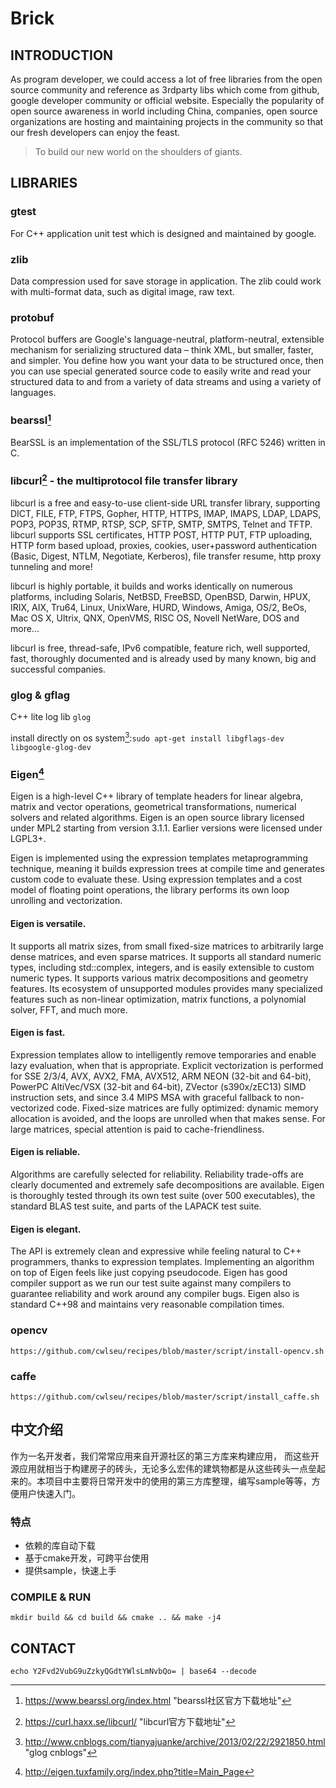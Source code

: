 # Brick

## INTRODUCTION

As program developer, we could access a lot of free libraries from the open source community and reference as 3rdparty libs which come from github, google developer community or official website. 
Especially the popularity of open source awareness in world including China, companies, open source organizations are hosting and maintaining projects in the community so that our fresh developers can enjoy the feast.

> To build our new world on the shoulders of giants.

## LIBRARIES

### gtest

For C++ application unit test which is designed and maintained by google.

### zlib 

Data compression used for save storage in application. The zlib could work with multi-format 
data, such as digital image, raw text.

### protobuf

Protocol buffers are Google's language-neutral, platform-neutral, extensible mechanism for serializing structured data – think XML, but smaller, faster, and simpler. You define how you want your data to be structured once, then you can use special generated source code to easily write and read your structured data to and from a variety of data streams and using a variety of languages.

### bearssl[^1]
BearSSL is an implementation of the SSL/TLS protocol (RFC 5246) written in C. 


### libcurl[^2] - the multiprotocol file transfer library
libcurl is a free and easy-to-use client-side URL transfer library, supporting DICT, FILE, FTP, FTPS, Gopher, HTTP, HTTPS, IMAP, IMAPS, LDAP, LDAPS, POP3, POP3S, RTMP, RTSP, SCP, SFTP, SMTP, SMTPS, Telnet and TFTP. libcurl supports SSL certificates, HTTP POST, HTTP PUT, FTP uploading, HTTP form based upload, proxies, cookies, user+password authentication (Basic, Digest, NTLM, Negotiate, Kerberos), file transfer resume, http proxy tunneling and more!

libcurl is highly portable, it builds and works identically on numerous platforms, including Solaris, NetBSD, FreeBSD, OpenBSD, Darwin, HPUX, IRIX, AIX, Tru64, Linux, UnixWare, HURD, Windows, Amiga, OS/2, BeOs, Mac OS X, Ultrix, QNX, OpenVMS, RISC OS, Novell NetWare, DOS and more...

libcurl is free, thread-safe, IPv6 compatible, feature rich, well supported, fast, thoroughly documented and is already used by many known, big and successful companies.

### glog & gflag
C++ lite log lib `glog`

install directly on os system[^3]:`sudo apt-get install libgflags-dev libgoogle-glog-dev`

### Eigen[^4]
Eigen is a high-level C++ library of template headers for linear algebra, matrix and vector operations, geometrical transformations, numerical solvers and related algorithms. Eigen is an open source library licensed under MPL2 starting from version 3.1.1. Earlier versions were licensed under LGPL3+.

Eigen is implemented using the expression templates metaprogramming technique, meaning it builds expression trees at compile time and generates custom code to evaluate these. Using expression templates and a cost model of floating point operations, the library performs its own loop unrolling and vectorization.



#### Eigen is versatile.

It supports all matrix sizes, from small fixed-size matrices to arbitrarily large dense matrices, and even sparse matrices.
It supports all standard numeric types, including std::complex, integers, and is easily extensible to custom numeric types.
It supports various matrix decompositions and geometry features.
Its ecosystem of unsupported modules provides many specialized features such as non-linear optimization, matrix functions, a polynomial solver, FFT, and much more.

#### Eigen is fast.

Expression templates allow to intelligently remove temporaries and enable lazy evaluation, when that is appropriate.
Explicit vectorization is performed for SSE 2/3/4, AVX, AVX2, FMA, AVX512, ARM NEON (32-bit and 64-bit), PowerPC AltiVec/VSX (32-bit and 64-bit), ZVector (s390x/zEC13) SIMD instruction sets, and since 3.4 MIPS MSA with graceful fallback to non-vectorized code.
Fixed-size matrices are fully optimized: dynamic memory allocation is avoided, and the loops are unrolled when that makes sense.
For large matrices, special attention is paid to cache-friendliness.

#### Eigen is reliable.

Algorithms are carefully selected for reliability. Reliability trade-offs are clearly documented and extremely safe decompositions are available.
Eigen is thoroughly tested through its own test suite (over 500 executables), the standard BLAS test suite, and parts of the LAPACK test suite.

#### Eigen is elegant.

The API is extremely clean and expressive while feeling natural to C++ programmers, thanks to expression templates.
Implementing an algorithm on top of Eigen feels like just copying pseudocode.
Eigen has good compiler support as we run our test suite against many compilers to guarantee reliability and work around any compiler bugs. Eigen also is standard C++98 and maintains very reasonable compilation times.

### opencv

`https://github.com/cwlseu/recipes/blob/master/script/install-opencv.sh`

### caffe

`https://github.com/cwlseu/recipes/blob/master/script/install_caffe.sh`


## 中文介绍
作为一名开发者，我们常常应用来自开源社区的第三方库来构建应用， 而这些开源应用就相当于构建房子的砖头，无论多么宏伟的建筑物都是从这些砖头一点垒起来的。本项目中主要将日常开发中的使用的第三方库整理，编写sample等等，方便用户快速入门。

### 特点
- 依赖的库自动下载
- 基于cmake开发，可跨平台使用
- 提供sample，快速上手

### COMPILE & RUN

`mkdir build && cd build && cmake .. && make -j4`

## CONTACT

`echo Y2Fvd2VubG9uZzkyQGdtYWlsLmNvbQo= | base64 --decode`

[^1]: https://www.bearssl.org/index.html "bearssl社区官方下载地址"
[^2]: https://curl.haxx.se/libcurl/ "libcurl官方下载地址"
[^3]: http://www.cnblogs.com/tianyajuanke/archive/2013/02/22/2921850.html "glog cnblogs"
[^4]: http://eigen.tuxfamily.org/index.php?title=Main_Page